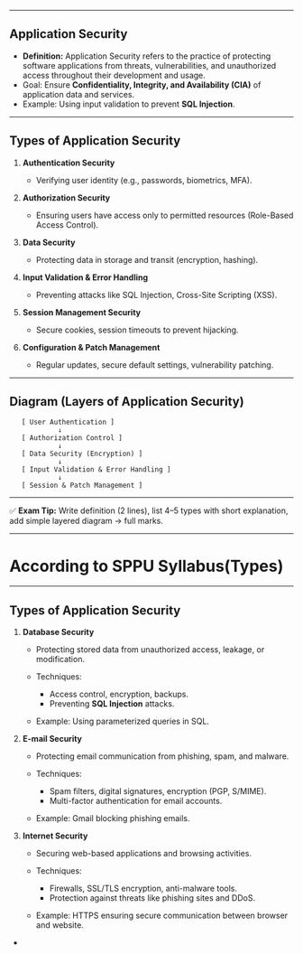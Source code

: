 
---

## **Application Security**

* **Definition:**
  Application Security refers to the practice of protecting software applications from threats, vulnerabilities, and unauthorized access throughout their development and usage.
* Goal: Ensure **Confidentiality, Integrity, and Availability (CIA)** of application data and services.
* Example: Using input validation to prevent **SQL Injection**.

---

## **Types of Application Security**

1. **Authentication Security**

   * Verifying user identity (e.g., passwords, biometrics, MFA).

2. **Authorization Security**

   * Ensuring users have access only to permitted resources (Role-Based Access Control).

3. **Data Security**

   * Protecting data in storage and transit (encryption, hashing).

4. **Input Validation & Error Handling**

   * Preventing attacks like SQL Injection, Cross-Site Scripting (XSS).

5. **Session Management Security**

   * Secure cookies, session timeouts to prevent hijacking.

6. **Configuration & Patch Management**

   * Regular updates, secure default settings, vulnerability patching.

---

## **Diagram (Layers of Application Security)**

```
   [ User Authentication ] 
            ↓
   [ Authorization Control ]
            ↓
   [ Data Security (Encryption) ]
            ↓
   [ Input Validation & Error Handling ]
            ↓
   [ Session & Patch Management ]
```

---

✅ **Exam Tip:** Write definition (2 lines), list 4–5 types with short explanation, add simple layered diagram → full marks.

---

# **According to SPPU Syllabus(Types)**


---


## **Types of Application Security**

1. **Database Security**

   * Protecting stored data from unauthorized access, leakage, or modification.
   * Techniques:

     * Access control, encryption, backups.
     * Preventing **SQL Injection** attacks.
   * Example: Using parameterized queries in SQL.

2. **E-mail Security**

   * Protecting email communication from phishing, spam, and malware.
   * Techniques:

     * Spam filters, digital signatures, encryption (PGP, S/MIME).
     * Multi-factor authentication for email accounts.
   * Example: Gmail blocking phishing emails.

3. **Internet Security**

   * Securing web-based applications and browsing activities.
   * Techniques:

     * Firewalls, SSL/TLS encryption, anti-malware tools.
     * Protection against threats like phishing sites and DDoS.
   * Example: HTTPS ensuring secure communication between browser and website.

-
